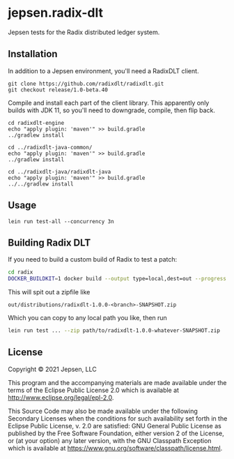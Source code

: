 # jepsen.radix-dlt

Jepsen tests for the Radix distributed ledger system.

## Installation

In addition to a Jepsen environment, you'll need a RadixDLT client.

```
git clone https://github.com/radixdlt/radixdlt.git
git checkout release/1.0-beta.40
```

Compile and install each part of the client library. This apparently only builds with JDK 11, so you'll need to downgrade, compile, then flip back.

```
cd radixdlt-engine
echo "apply plugin: 'maven'" >> build.gradle
../gradlew install
```

```
cd ../radixdlt-java-common/
echo "apply plugin: 'maven'" >> build.gradle
../gradlew install
```

```
cd ../radixdlt-java/radixdlt-java
echo "apply plugin: 'maven'" >> build.gradle
../../gradlew install
```

## Usage

```
lein run test-all --concurrency 3n
```

## Building Radix DLT

If you need to build a custom build of Radix to test a patch:

```sh
cd radix
DOCKER_BUILDKIT=1 docker build --output type=local,dest=out --progress plain -f radixdlt-core/docker/Dockerfile.build .
```

This will spit out a zipfile like

```
out/distributions/radixdlt-1.0.0-<branch>-SNAPSHOT.zip
```

Which you can copy to any local path you like, then run

```sh
lein run test ... --zip path/to/radixdlt-1.0.0-whatever-SNAPSHOT.zip
```

## License

Copyright © 2021 Jepsen, LLC

This program and the accompanying materials are made available under the
terms of the Eclipse Public License 2.0 which is available at
http://www.eclipse.org/legal/epl-2.0.

This Source Code may also be made available under the following Secondary
Licenses when the conditions for such availability set forth in the Eclipse
Public License, v. 2.0 are satisfied: GNU General Public License as published by
the Free Software Foundation, either version 2 of the License, or (at your
option) any later version, with the GNU Classpath Exception which is available
at https://www.gnu.org/software/classpath/license.html.
